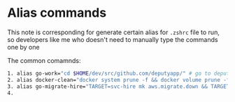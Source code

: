 # Alias commands

This note is corresponding for generate certain alias for `.zshrc` file to run, so developers like me who doesn't need to manually type the commands one by one

The common comamnds:

```bash
1. alias go-work="cd $HOME/dev/src/github.com/deputyapp/" # go to deputyapp working directory
2. alias docker-clean="docker system prune -f && docker volume prune -f && docker network prune -f && docker image prune -f" # clean up docker resources
3. alias go-migrate-hire="TARGET=svc-hire mk aws.migrate.down && TARGET=svc-hire mk aws.migrate.up && TARGET=svc-hire mk aws.seed"
4. 
```